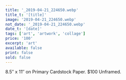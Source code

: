 ```yaml
---
title: '_2019-04-21_224650.webp'
title_t: '[title]'
image: '2019-04-21_224650.webp'
not_date: '_2019-04-21_224650.webp'
date_t: '[date]'
tags: ['art', 'artwork', 'collage']
price: '100'
excerpt: 'art'
available: false
print: false
sold: false
---
```



8.5″ x 11″ on Primary Cardstock Paper.
$100 Unframed.
